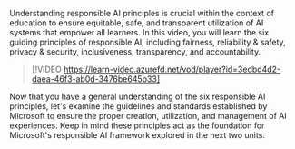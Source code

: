 Understanding responsible AI principles is crucial within the context of education to ensure equitable, safe, and transparent utilization of AI systems that empower all learners. In this video, you will learn the six guiding principles of responsible AI, including fairness, reliability & safety, privacy & security, inclusiveness, transparency, and accountability.

> [!VIDEO https://learn-video.azurefd.net/vod/player?id=3edbd4d2-daea-46f3-ab0d-3476be645b33]

Now that you have a general understanding of the six responsible AI principles, let's examine the guidelines and standards established by Microsoft to ensure the proper creation, utilization, and management of AI experiences. Keep in mind these principles act as the foundation for Microsoft's responsible AI framework explored in the next two units.

